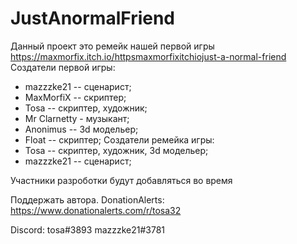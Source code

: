 # JustAnormalFriend

Данный проект это ремейк нашей первой игры https://maxmorfix.itch.io/httpsmaxmorfixitchiojust-a-normal-friend
Создатели первой игры:
- mazzzke21 -- сценарист;
- MaxMorfiX -- скриптер;
- Tosa -- скриптер, художник;
- Mr Clarnetty - музыкант;
- Anonimus -- 3d модельер;
- Float -- скриптер;
Создатели ремейка игры:
- Tosa -- скриптер, художник, 3d модельер;
- mazzzke21 -- сценарист;

Участники разроботки будут добавляться во время

Поддержать автора.
DonationAlerts: https://www.donationalerts.com/r/tosa32

Discord: 
tosa#3893
mazzzke21#3781
